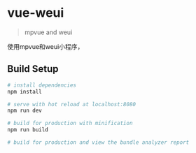 # vue-weui

> mpvue and weui

使用mpvue和weui小程序，
## Build Setup

``` bash
# install dependencies
npm install

# serve with hot reload at localhost:8080
npm run dev

# build for production with minification
npm run build

# build for production and view the bundle analyzer report
```
